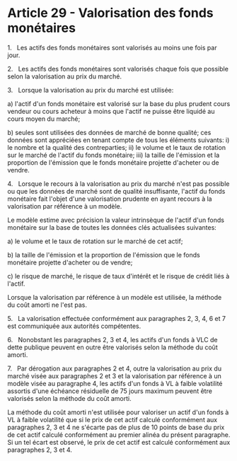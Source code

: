 # Article 29 - Valorisation des fonds monétaires


1.   Les actifs des fonds monétaires sont valorisés au moins une fois par jour.

2.   Les actifs des fonds monétaires sont valorisés chaque fois que possible selon la valorisation au prix du marché.

3.   Lorsque la valorisation au prix du marché est utilisée:

a) l'actif d'un fonds monétaire est valorisé sur la base du plus prudent cours vendeur ou cours acheteur à moins que l'actif ne puisse être liquidé au cours moyen du marché;

b) seules sont utilisées des données de marché de bonne qualité; ces données sont appréciées en tenant compte de tous les éléments suivants: i) le nombre et la qualité des contreparties; ii) le volume et le taux de rotation sur le marché de l'actif du fonds monétaire; iii) la taille de l'émission et la proportion de l'émission que le fonds monétaire projette d'acheter ou de vendre.

4.   Lorsque le recours à la valorisation au prix du marché n'est pas possible ou que les données de marché sont de qualité insuffisante, l'actif du fonds monétaire fait l'objet d'une valorisation prudente en ayant recours à la valorisation par référence à un modèle.

Le modèle estime avec précision la valeur intrinsèque de l'actif d'un fonds monétaire sur la base de toutes les données clés actualisées suivantes:

a) le volume et le taux de rotation sur le marché de cet actif;

b) la taille de l'émission et la proportion de l'émission que le fonds monétaire projette d'acheter ou de vendre;

c) le risque de marché, le risque de taux d'intérêt et le risque de crédit liés à l'actif.

Lorsque la valorisation par référence à un modèle est utilisée, la méthode du coût amorti ne l'est pas.

5.   La valorisation effectuée conformément aux paragraphes 2, 3, 4, 6 et 7 est communiquée aux autorités compétentes.

6.   Nonobstant les paragraphes 2, 3 et 4, les actifs d'un fonds à VLC de dette publique peuvent en outre être valorisés selon la méthode du coût amorti.

7.   Par dérogation aux paragraphes 2 et 4, outre la valorisation au prix du marché visée aux paragraphes 2 et 3 et la valorisation par référence à un modèle visée au paragraphe 4, les actifs d'un fonds à VL à faible volatilité assortis d'une échéance résiduelle de 75 jours maximum peuvent être valorisés selon la méthode du coût amorti.

La méthode du coût amorti n'est utilisée pour valoriser un actif d'un fonds à VL à faible volatilité que si le prix de cet actif calculé conformément aux paragraphes 2, 3 et 4 ne s'écarte pas de plus de 10 points de base du prix de cet actif calculé conformément au premier alinéa du présent paragraphe. Si un tel écart est observé, le prix de cet actif est calculé conformément aux paragraphes 2, 3 et 4.
